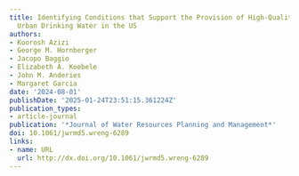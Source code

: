 ```yaml
---
title: Identifying Conditions that Support the Provision of High-Quality and Affordable
  Urban Drinking Water in the US
authors:
- Koorosh Azizi
- George M. Hornberger
- Jacopo Baggio
- Elizabeth A. Koebele
- John M. Anderies
- Margaret Garcia
date: '2024-08-01'
publishDate: '2025-01-24T23:51:15.361224Z'
publication_types:
- article-journal
publication: '*Journal of Water Resources Planning and Management*'
doi: 10.1061/jwrmd5.wreng-6289
links:
- name: URL
  url: http://dx.doi.org/10.1061/jwrmd5.wreng-6289
---
```

